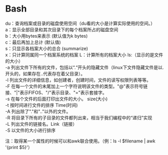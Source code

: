 # Bash
du：查询档案或目录的磁盘使用空间（du看的大小是计算实际使用的空间。）<br>
    a：显示全部目录和其次目录下的每个档案所占的磁盘空间<br>
    b：大小用bytes来表示 (默认值为k bytes)<br>
    c：最后再加上总计 (默认值)<br>
    s：只显示各档案大小的总合 (summarize)<br>
    x：只计算同属同一个档案系统的档案
    L：计算所有的档案大小
ls:（显示的是文件的大小）<br>
    -a 列出文件下所有的文件，包括以“.“开头的隐藏文件（linux下文件隐藏文件是以.开头的，如果存在..代表存在着父目录）。<br>
    -l 列出文件的详细信息，如创建者，创建时间，文件的读写权限列表等等。<br>
    -F 在每一个文件的末尾加上一个字符说明该文件的类型。"@"表示符号链接、"|"表示FIFOS、"/"表示目录、"="表示套接字。<br>
    -s 在每个文件的后面打印出文件的大小。  size(大小)<br>
    -t 按时间进行文件的排序  Time(时间)<br>
    -A 列出除了"."和".."以外的文件。<br>
    -R 将目录下所有的子目录的文件都列出来，相当于我们编程中的“递归”实现<br>
    -L 列出文件的链接名。Link（链接）<br>
    -S 以文件的大小进行排序<br>
  
  注：取得某一个属性的时候可以和awk联合使用。（例：ls -l $filename | awk '{print $5}'）<br>
